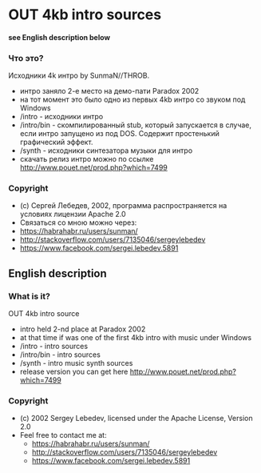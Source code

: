 # OUT 4kb intro sources #

#### see English description below ####

### Что это? ###

Исходники 4k интро by SunmaN//THROB. 
 
* интро заняло 2-е место на демо-пати Paradox 2002 
* на тот момент это было одно из первых 4kb интро со звуком под Windows
* /intro - исходники интро
* /intro/bin - скомпилированный stub, который запускается в случае, если интро запущено из под DOS. Содержит простенький графический эффект.
* /synth - исходники синтезатора музыки для интро
* скачать релиз интро можно по ссылке http://www.pouet.net/prod.php?which=7499


### Copyright ###
* (c) Сергей Лебедев, 2002, программа распространяется на условиях лицензии Apache 2.0
* Cвязаться cо мною можно через:
 * https://habrahabr.ru/users/sunman/
 * http://stackoverflow.com/users/7135046/sergeylebedev
 * https://www.facebook.com/sergei.lebedev.5891 

## English description ##

### What is it? ###

OUT 4kb intro source

* intro held 2-nd place at Paradox 2002
* at that time if was one of the first 4kb intro with music under Windows
* /intro - intro sources
* /intro/bin - intro sources
* /synth - intro music synth sources 
* release version you can get here http://www.pouet.net/prod.php?which=7499

### Copyright ###
* (c) 2002 Sergey Lebedev, licensed under the Apache License, Version 2.0
* Feel free to contact me at:
    * https://habrahabr.ru/users/sunman/
    * http://stackoverflow.com/users/7135046/sergeylebedev
    * https://www.facebook.com/sergei.lebedev.5891
